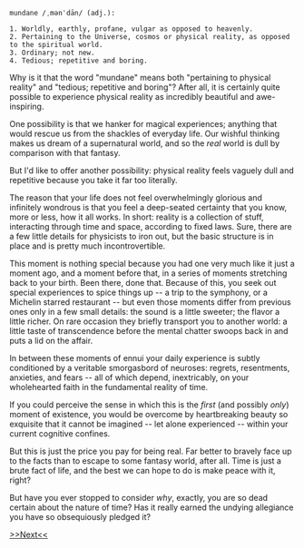 
```
mundane /ˌmənˈdān/ (adj.):

1. Worldly, earthly, profane, vulgar as opposed to heavenly.
2. Pertaining to the Universe, cosmos or physical reality, as opposed to the spiritual world.
3. Ordinary; not new.
4. Tedious; repetitive and boring.
```

Why is it that the word "mundane" means both "pertaining to physical reality"
and "tedious; repetitive and boring"? After all, it is certainly quite possible 
to experience physical reality as incredibly beautiful and awe-inspiring.

One possibility is that we hanker for magical experiences; anything that would
rescue us from the shackles of everyday life. Our wishful thinking makes us
dream of a supernatural world, and so the *real* world is dull by comparison
with that fantasy.

But I'd like to offer another possibility: physical reality feels vaguely dull 
and repetitive because you take it far too literally.

The reason that your life does not feel overwhelmingly glorious and infinitely 
wondrous is that you feel a deep-seated certainty that you know, more 
or less, how it all works. In short: reality is a collection of stuff, 
interacting through time and space, according to fixed laws.
Sure, there are a few little details for physicists to iron out, but the basic 
structure is in place and is pretty much incontrovertible.

This moment is nothing special because you had one very much like it just a 
moment ago, and a moment before that, in a series of moments stretching back to
your birth. Been there, done that. Because of this, you seek out special 
experiences to spice things up -- a trip to the symphony, or a Michelin starred 
restaurant -- but even those moments differ from previous ones only in a few 
small details: the sound is a little sweeter; the flavor a little richer. On 
rare occasion they briefly transport you to another world: a little taste of 
transcendence before the mental chatter swoops back in and puts a lid on the 
affair.

In between these moments of ennui your daily experience is subtly conditioned 
by a veritable smorgasbord of neuroses: regrets, resentments, anxieties, and
fears -- all of which depend, inextricably, on your wholehearted faith in the
fundamental reality of time.

If you could perceive the sense in which this is the *first* (and possibly *only*) 
moment of existence, you would be overcome by heartbreaking beauty so exquisite 
that it cannot be imagined -- let alone experienced -- within your current 
cognitive confines.

But this is just the price you pay for being real. Far better to bravely face
up to the facts than to escape to some fantasy world, after all. Time is just 
a brute fact of life, and the best we can hope to do is make peace with it, 
right?

But have you ever stopped to consider *why*, exactly, you are so dead certain
about the nature of time? Has it really earned the undying allegiance
you have so obsequiously pledged it?

[>>Next<<](time.html)

<!-- TODO
“By observing the nature of the mind in both its active and passive states, it eventually becomes clear that all objects of consciousness are constructs of the mind. All we’ve ever known is what the mind itself has produced. The true nature of these mind-made objects of consciousness is simply the nature of mind itself. You may have already grasped this intellectually, but you now experience it directly. True, there may have been some external stimulus that caused your unconscious sub-minds to project a particular object into consciousness, but all we can ever observe is the mental object, a product of the mind itself—not the source of the original stimulus. To put it another way, the “thing-in-itself” that stimulated the mind to produce the object can never be observed. The mind creates its own “reality,” made entirely of cognitive-emotional constructs produced in response to unknown, and ultimately unknowable, forces acting on the mind through the senses. Furthermore, the perceived appearance of these constructs has far more to do with the nature of the constructing mind than with the actual sources of sensory data. The one thing we can be sure of is that the true nature of that unknown source is quite different from anything the mind projects.”
...

“It’s especially important not to be deceived by mere intellectual understanding. You may think you “got it” just by reading this description. However, many philosophers and scientists have understood this truth intellectually, but it hasn’t transformed them. We haven’t gotten it until this Insight completely transforms the way we perceive the world—especially during challenging times, like when we’re in an argument with our boss or partner, in a traffic jam, or when our house burns down.”

Excerpt From: Culadasa John Yates. “The Mind Illuminated: A Complete Meditation Guide Integrating Buddhist Wisdom and Brain Science.” iBooks.  
-->